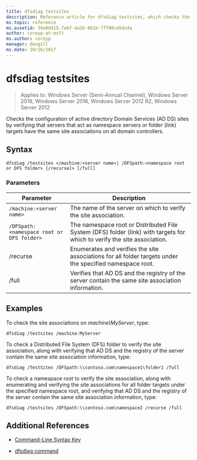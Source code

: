 ```yaml
---
title: dfsdiag testsites
description: Reference article for dfsdiag testsites, which checks the configuration of active directory Domain Services (AD DS) sites by verifying that servers that act as namespace servers or folder (link) targets have the same site associations on all domain controllers.
ms.topic: reference
ms.assetid: 39a0d415-7eb7-4a26-861b-7ff00c45dcda
author: coreyp-at-msft
ms.author: coreyp
manager: dongill
ms.date: 10/16/2017
---
```


# dfsdiag testsites

> Applies to: Windows Server (Semi-Annual Channel), Windows Server 2019, Windows Server 2016, Windows Server 2012 R2, Windows Server 2012

Checks the configuration of active directory Domain Services (AD DS) sites by verifying that servers that act as namespace servers or folder (link) targets have the same site associations on all domain controllers.

## Syntax

```
dfsdiag /testsites </machine:<server name>| /DFSpath:<namespace root or DFS folder> [/recurse]> [/full]
```

### Parameters

| Parameter | Description |
| --------- | ----------- |
| `/machine:<server name>` | The name of the server on which to verify the site association. |
| `/DFSpath:<namespace root or DFS folder>` | The namespace root or Distributed File System (DFS) folder (link) with targets for which to verify the site association. |
| /recurse | Enumerates and verifies the site associations for all folder targets under the specified namespace root. |
| /full | Verifies that AD DS and the registry of the server contain the same site association information. |

## Examples

To check the site associations on *machine\MyServer*, type:

```
dfsdiag /testsites /machine:MyServer
```

To check a Distributed File System (DFS) folder to verify the site association, along with verifying that AD DS and the registry of the server contain the same site association information, type:

```
dfsdiag /TestSites /DFSpath:\\contoso.com\namespace1\folder1 /full
```

To check a namespace root to verify the site association, along with enumerating and verifying the site associations for all folder targets under the specified namespace root, and verifying that AD DS and the registry of the server contain the same site association information, type:

```
dfsdiag /testsites /DFSpath:\\contoso.com\namespace2 /recurse /full
```

## Additional References

- [Command-Line Syntax Key](command-line-syntax-key.md)

- [dfsdiag command](dfsdiag.md)
